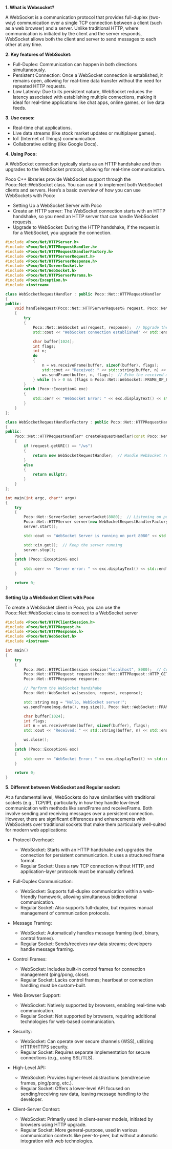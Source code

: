 **1. What is Websocket?**

A WebSocket is a communication protocol that provides full-duplex (two-way) communication over a single TCP connection between a client (such as a web browser) and a server. Unlike traditional HTTP, where communication is initiated by the client and the server responds, WebSocket allows both the client and server to send messages to each other at any time.

**2. Key features of WebSocket:**
- Full-Duplex: Communication can happen in both directions simultaneously.
- Persistent Connection: Once a WebSocket connection is established, it remains open, allowing for real-time data transfer without the need for repeated HTTP requests.
- Low Latency: Due to its persistent nature, WebSocket reduces the latency associated with establishing multiple connections, making it ideal for real-time applications like chat apps, online games, or live data feeds.

**3. Use cases:**
- Real-time chat applications.
- Live data streams (like stock market updates or multiplayer games).
- IoT (Internet of Things) communication.
- Collaborative editing (like Google Docs).

**4. Using Poco:**

A WebSocket connection typically starts as an HTTP handshake and then upgrades to the WebSocket protocol, allowing for real-time communication.

Poco C++ libraries provide WebSocket support through the Poco::Net::WebSocket class. You can use it to implement both WebSocket clients and servers. Here’s a basic overview of how you can use WebSockets with Poco:
- Setting Up a WebSocket Server with Poco
- Create an HTTP server: The WebSocket connection starts with an HTTP handshake, so you need an HTTP server that can handle WebSocket requests.
- Upgrade to WebSocket: During the HTTP handshake, if the request is for a WebSocket, you upgrade the connection.

```c++
#include <Poco/Net/HTTPServer.h>
#include <Poco/Net/HTTPRequestHandler.h>
#include <Poco/Net/HTTPRequestHandlerFactory.h>
#include <Poco/Net/HTTPServerRequest.h>
#include <Poco/Net/HTTPServerResponse.h>
#include <Poco/Net/ServerSocket.h>
#include <Poco/Net/WebSocket.h>
#include <Poco/Net/HTTPServerParams.h>
#include <Poco/Exception.h>
#include <iostream>

class WebSocketRequestHandler : public Poco::Net::HTTPRequestHandler
{
public:
    void handleRequest(Poco::Net::HTTPServerRequest& request, Poco::Net::HTTPServerResponse& response) override
    {
        try
        {
            Poco::Net::WebSocket ws(request, response);  // Upgrade the connection to WebSocket
            std::cout << "WebSocket connection established" << std::endl;

            char buffer[1024];
            int flags;
            int n;
            do
            {
                n = ws.receiveFrame(buffer, sizeof(buffer), flags);
                std::cout << "Received: " << std::string(buffer, n) << std::endl;
                ws.sendFrame(buffer, n, flags);  // Echo the received message
            } while (n > 0 && (flags & Poco::Net::WebSocket::FRAME_OP_BITMASK) != Poco::Net::WebSocket::FRAME_OP_CLOSE);
        }
        catch (Poco::Exception& exc)
        {
            std::cerr << "WebSocket Error: " << exc.displayText() << std::endl;
        }
    }
};

class WebSocketRequestHandlerFactory : public Poco::Net::HTTPRequestHandlerFactory
{
public:
    Poco::Net::HTTPRequestHandler* createRequestHandler(const Poco::Net::HTTPServerRequest& request) override
    {
        if (request.getURI() == "/ws")
        {
            return new WebSocketRequestHandler;  // Handle WebSocket requests at /ws
        }
        else
        {
            return nullptr;
        }
    }
};

int main(int argc, char** argv)
{
    try
    {
        Poco::Net::ServerSocket serverSocket(8080);  // Listening on port 8080
        Poco::Net::HTTPServer server(new WebSocketRequestHandlerFactory(), serverSocket, new Poco::Net::HTTPServerParams);
        server.start();

        std::cout << "WebSocket Server is running on port 8080" << std::endl;

        std::cin.get();  // Keep the server running
        server.stop();
    }
    catch (Poco::Exception& exc)
    {
        std::cerr << "Server error: " << exc.displayText() << std::endl;
    }

    return 0;
}
```

**Setting Up a WebSocket Client with Poco**

To create a WebSocket client in Poco, you can use the Poco::Net::WebSocket class to connect to a WebSocket server

```c++
#include <Poco/Net/HTTPClientSession.h>
#include <Poco/Net/HTTPRequest.h>
#include <Poco/Net/HTTPResponse.h>
#include <Poco/Net/WebSocket.h>
#include <iostream>

int main()
{
    try
    {
        Poco::Net::HTTPClientSession session("localhost", 8080);  // Connect to the server
        Poco::Net::HTTPRequest request(Poco::Net::HTTPRequest::HTTP_GET, "/ws", Poco::Net::HTTPRequest::HTTP_1_1);
        Poco::Net::HTTPResponse response;

        // Perform the WebSocket handshake
        Poco::Net::WebSocket ws(session, request, response);

        std::string msg = "Hello, WebSocket server!";
        ws.sendFrame(msg.data(), msg.size(), Poco::Net::WebSocket::FRAME_TEXT);

        char buffer[1024];
        int flags;
        int n = ws.receiveFrame(buffer, sizeof(buffer), flags);
        std::cout << "Received: " << std::string(buffer, n) << std::endl;

        ws.close();
    }
    catch (Poco::Exception& exc)
    {
        std::cerr << "WebSocket Error: " << exc.displayText() << std::endl;
    }

    return 0;
}
```

**5. Different between WebSocket and Regular socket:**

At a fundamental level, WebSockets do have similarities with traditional sockets (e.g., TCP/IP), particularly in how they handle low-level communication with methods like sendFrame and receiveFrame. Both involve sending and receiving messages over a persistent connection.
However, there are significant differences and enhancements with WebSockets over traditional sockets that make them particularly well-suited for modern web applications:

- Protocol Overhead:
    - WebSocket: Starts with an HTTP handshake and upgrades the connection for persistent communication. It uses a structured frame format.
    - Regular Socket: Uses a raw TCP connection without HTTP, and application-layer protocols must be manually defined.
- Full-Duplex Communication:
    - WebSocket: Supports full-duplex communication within a web-friendly framework, allowing simultaneous bidirectional communication.
    - Regular Socket: Also supports full-duplex, but requires manual management of communication protocols.
- Message Framing:
    - WebSocket: Automatically handles message framing (text, binary, control frames).
    - Regular Socket: Sends/receives raw data streams; developers handle message framing.
- Control Frames:
    - WebSocket: Includes built-in control frames for connection management (ping/pong, close).
    - Regular Socket: Lacks control frames; heartbeat or connection handling must be custom-built.
- Web Browser Support:

    - WebSocket: Natively supported by browsers, enabling real-time web communication.
    - Regular Socket: Not supported by browsers, requiring additional technologies for web-based communication.
- Security:

    - WebSocket: Can operate over secure channels (WSS), utilizing HTTP/HTTPS security.
    - Regular Socket: Requires separate implementation for secure connections (e.g., using SSL/TLS).
- High-Level API:

    - WebSocket: Provides higher-level abstractions (send/receive frames, ping/pong, etc.).
    - Regular Socket: Offers a lower-level API focused on sending/receiving raw data, leaving message handling to the developer.
- Client-Server Context:

    - WebSocket: Primarily used in client-server models, initiated by browsers using HTTP upgrade.
    - Regular Socket: More general-purpose, used in various communication contexts like peer-to-peer, but without automatic integration with web technologies.